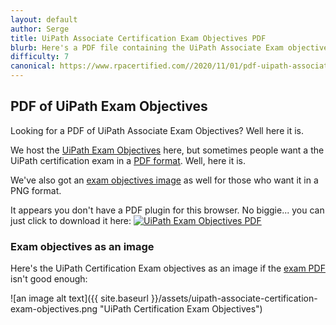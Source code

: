 ```yaml
---
layout: default
author: Serge
title: UiPath Associate Certification Exam Objectives PDF      
blurb: Here's a PDF file containing the UiPath Associate Exam objectives.
difficulty: 7
canonical: https://www.rpacertified.com//2020/11/01/pdf-uipath-associate-exam-objectives.html
---
```


## PDF of UiPath Exam Objectives

Looking for a PDF of UiPath Associate Exam Objectives? Well here it is.

We host the [UiPath Exam Objectives](/associate-objectives.html) here, but sometimes people want a the UiPath certification exam in a [PDF format](uipath-associate-certification-exam-objectives.pdf). Well, here it is.

We've also got an [exam objectives image](http://uipath.rpacertified.com/2020/10/15/image-uipath-certification-exam-objectives.html) as well for those who want it in a PNG format.

<object data="/assets/associate-objectives.html" type="application/pdf" width="100%"> 
  <p>It appears you don't have a PDF plugin for this browser.
   No biggie... you can just click to
  download it here: <a href="/assets/uipath-associate-certification-exam-objectives.pdf"><img src="/assets/download-objectives-pdf" alt="UiPath Exam Objectives PDF"/></a> </p>  
</object>

### Exam objectives as an image

Here's the UiPath Certification Exam objectives as an image if the [exam PDF](/assets/uipath-associate-certification-exam-objectives.pdf) isn't good enough:

![an image alt text]({{ site.baseurl }}/assets/uipath-associate-certification-exam-objectives.png "UiPath Certification Exam Objectives")
